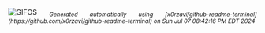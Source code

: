 <div align="justify">
<picture>
    <source media="(prefers-color-scheme: dark)" srcset="https://i.ibb.co/SBfn6NT/output-gif.gif">
    <source media="(prefers-color-scheme: light)" srcset="https://i.ibb.co/SBfn6NT/output-gif.gif">
    <img alt="GIFOS" src="https://i.ibb.co/SBfn6NT/output-gif.gif">
</picture>
<sub><i>Generated automatically using [x0rzavi/github-readme-terminal](https://github.com/x0rzavi/github-readme-terminal) on Sun Jul 07 08:42:16 PM EDT 2024</i></sub>
</div>

<!--  -->